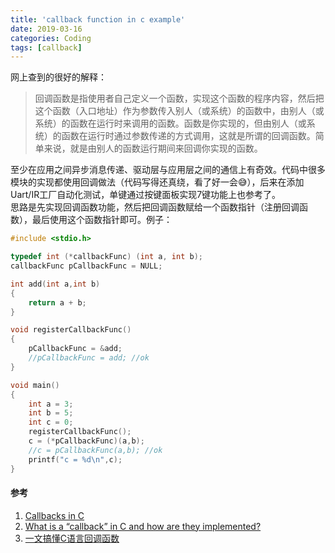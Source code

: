 ```yaml
---
title: 'callback function in c example'
date: 2019-03-16
categories: Coding
tags: [callback]
---
```



网上查到的很好的解释：    
> 回调函数是指使用者自己定义一个函数，实现这个函数的程序内容，然后把这个函数（入口地址）作为参数传入别人（或系统）的函数中，由别人（或系统）的函数在运行时来调用的函数。函数是你实现的，但由别人（或系统）的函数在运行时通过参数传递的方式调用，这就是所谓的回调函数。简单来说，就是由别人的函数运行期间来回调你实现的函数。  

<!-- more -->


至少在应用之间异步消息传递、驱动层与应用层之间的通信上有奇效。代码中很多模块的实现都使用回调做法（代码写得还真绕，看了好一会:sweat_smile:），后来在添加Uart/IR工厂自动化测试，单键通过按键面板实现7键功能上也参考了。  
思路是先实现回调函数功能，然后把回调函数赋给一个函数指针（注册回调函数），最后使用这个函数指针即可。例子：  
```c
#include <stdio.h>

typedef int (*callbackFunc) (int a, int b);
callbackFunc pCallbackFunc = NULL;

int add(int a,int b)
{
	return a + b;
}

void registerCallbackFunc()
{
	pCallbackFunc = &add;
	//pCallbackFunc = add; //ok
}

void main()
{
	int a = 3;
	int b = 5;
	int c = 0;
	registerCallbackFunc();
	c = (*pCallbackFunc)(a,b);
	//c = pCallbackFunc(a,b); //ok
	printf("c = %d\n",c);
}
```


#### 参考

1. [Callbacks in C](https://www.geeksforgeeks.org/callbacks-in-c/)  
2. [What is a “callback” in C and how are they implemented?](https://stackoverflow.com/questions/142789/what-is-a-callback-in-c-and-how-are-they-implemented)  
3. [一文搞懂C语言回调函数](https://segmentfault.com/a/1190000008293902)  
